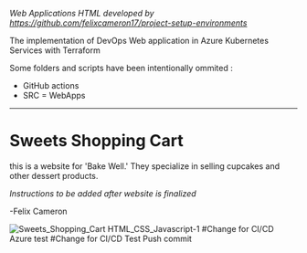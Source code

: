 *Web Applications HTML developed by https://github.com/felixcameron17/project-setup-environments*


The implementation of DevOps Web application in Azure Kubernetes Services with Terraform 

Some folders and scripts have been intentionally ommited : 
- GitHub actions 
- SRC = WebApps

________________________________________________________________________________________________________________________________________

# Sweets Shopping Cart

this is a website for 'Bake Well.' They specialize in selling cupcakes and other dessert products.

*Instructions to be added after website is finalized*

-Felix Cameron

![Sweets_Shopping_Cart HTML_CSS_Javascript-1](https://user-images.githubusercontent.com/65886071/83040462-da27a000-a071-11ea-980f-16cf8e0c432a.jpg)
#Change for CI/CD Azure test
#Change for CI/CD Test Push commit